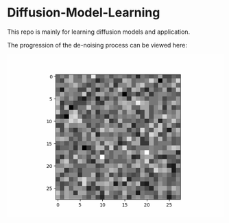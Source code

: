 # Diffusion-Model-Learning
This repo is mainly for learning diffusion models and application. 

The progression of the de-noising process can be viewed here:

[![Denoising process](results/diffusion.gif)](https://drive.google.com/file/d/11vHLk3XAHtV3lCx5VFZc9A4mro7KQFlp/view?usp=sharing)
